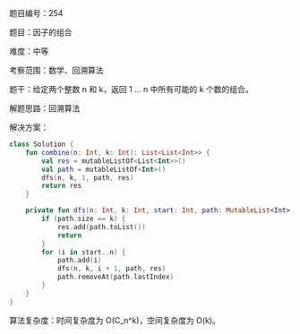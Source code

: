 题目编号：254

题目：因子的组合

难度：中等

考察范围：数学、回溯算法

题干：给定两个整数 n 和 k，返回 1 ... n 中所有可能的 k 个数的组合。

解题思路：回溯算法

解决方案：

```kotlin
class Solution {
    fun combine(n: Int, k: Int): List<List<Int>> {
        val res = mutableListOf<List<Int>>()
        val path = mutableListOf<Int>()
        dfs(n, k, 1, path, res)
        return res
    }

    private fun dfs(n: Int, k: Int, start: Int, path: MutableList<Int>, res: MutableList<List<Int>>) {
        if (path.size == k) {
            res.add(path.toList())
            return
        }
        for (i in start..n) {
            path.add(i)
            dfs(n, k, i + 1, path, res)
            path.removeAt(path.lastIndex)
        }
    }
}
```

算法复杂度：时间复杂度为 O(C_n^k)，空间复杂度为 O(k)。